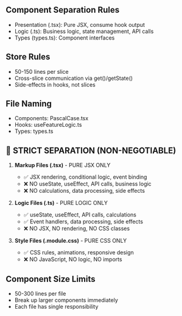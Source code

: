 ## Component Separation Rules
- Presentation (.tsx): Pure JSX, consume hook output
- Logic (.ts): Business logic, state management, API calls
- Types (types.ts): Component interfaces

## Store Rules
- 50-150 lines per slice
- Cross-slice communication via get()/getState()
- Side-effects in hooks, not slices

## File Naming
- Components: PascalCase.tsx
- Hooks: useFeatureLogic.ts
- Types: types.ts

## 🚨 STRICT SEPARATION (NON-NEGOTIABLE)

1. **Markup Files (.tsx)** - PURE JSX ONLY
   - ✅ JSX rendering, conditional logic, event binding
   - ❌ NO useState, useEffect, API calls, business logic
   - ❌ NO calculations, data processing, side effects

2. **Logic Files (.ts)** - PURE LOGIC ONLY
   - ✅ useState, useEffect, API calls, calculations
   - ✅ Event handlers, data processing, side effects
   - ❌ NO JSX, NO rendering, NO CSS classes

3. **Style Files (.module.css)** - PURE CSS ONLY
   - ✅ CSS rules, animations, responsive design
   - ❌ NO JavaScript, NO logic, NO imports

## Component Size Limits
- 50-300 lines per file
- Break up larger components immediately
- Each file has single responsibility
